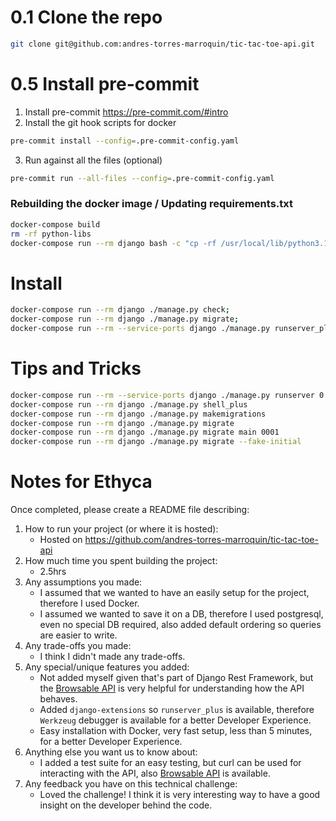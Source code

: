 # 0.1 Clone the repo
```bash
git clone git@github.com:andres-torres-marroquin/tic-tac-toe-api.git
```

# 0.5 Install pre-commit
1. Install pre-commit https://pre-commit.com/#intro
2. Install the git hook scripts for docker
```bash
pre-commit install --config=.pre-commit-config.yaml
```
3. Run against all the files (optional)
```bash
pre-commit run --all-files --config=.pre-commit-config.yaml
```

### Rebuilding the docker image / Updating requirements.txt
```bash
docker-compose build
rm -rf python-libs
docker-compose run --rm django bash -c "cp -rf /usr/local/lib/python3.12/site-packages /code/python-libs"
```

# Install
```bash
docker-compose run --rm django ./manage.py check;
docker-compose run --rm django ./manage.py migrate;
docker-compose run --rm --service-ports django ./manage.py runserver_plus 0.0.0.0:8000
```

# Tips and Tricks
```bash
docker-compose run --rm --service-ports django ./manage.py runserver 0.0.0.0:8000
docker-compose run --rm django ./manage.py shell_plus
docker-compose run --rm django ./manage.py makemigrations
docker-compose run --rm django ./manage.py migrate
docker-compose run --rm django ./manage.py migrate main 0001
docker-compose run --rm django ./manage.py migrate --fake-initial
```


# Notes for Ethyca
Once completed, please create a README file describing:
1. How to run your project (or where it is hosted):
    - Hosted on https://github.com/andres-torres-marroquin/tic-tac-toe-api
3. How much time you spent building the project:
    - 2.5hrs
5. Any assumptions you made:
    - I assumed that we wanted to have an easily setup for the project, therefore I used Docker.
    - I assumed we wanted to save it on a DB, therefore I used postgresql, even no special DB required, also added default ordering so queries are easier to write.
6. Any trade-offs you made:
    - I think I didn't made any trade-offs.
8. Any special/unique features you added:
    - Not added myself given that's part of Django Rest Framework, but the [Browsable API](https://www.django-rest-framework.org/topics/browsable-api/) is very helpful for understanding how the API behaves.
    - Added `django-extensions` so `runserver_plus` is available, therefore `Werkzeug` debugger is available for a better Developer Experience.
    - Easy installation with Docker, very fast setup, less than 5 minutes, for a better Developer Experience.
9. Anything else you want us to know about:
    - I added a test suite for an easy testing, but curl can be used for interacting with the API, also [Browsable API](https://www.django-rest-framework.org/topics/browsable-api/) is available.
10. Any feedback you have on this technical challenge:
    - Loved the challenge! I think it is very interesting way to have a good insight on the developer behind the code.
